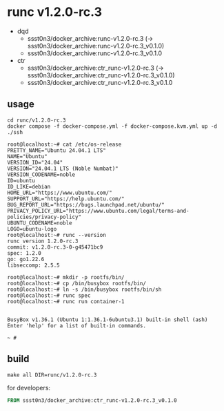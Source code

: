 # runc v1.2.0-rc.3

* dqd
    * ssst0n3/docker_archive:runc-v1.2.0-rc.3 (-> ssst0n3/docker_archive:runc-v1.2.0-rc.3_v0.1.0)
    * ssst0n3/docker_archive:runc-v1.2.0-rc.3_v0.1.0
* ctr
    * ssst0n3/docker_archive:ctr_runc-v1.2.0-rc.3 (-> ssst0n3/docker_archive:ctr_runc-v1.2.0-rc.3_v0.1.0)
    * ssst0n3/docker_archive:ctr_runc-v1.2.0-rc.3_v0.1.0

## usage

```shell
cd runc/v1.2.0-rc.3
docker compose -f docker-compose.yml -f docker-compose.kvm.yml up -d
./ssh
```

```shell
root@localhost:~# cat /etc/os-release 
PRETTY_NAME="Ubuntu 24.04.1 LTS"
NAME="Ubuntu"
VERSION_ID="24.04"
VERSION="24.04.1 LTS (Noble Numbat)"
VERSION_CODENAME=noble
ID=ubuntu
ID_LIKE=debian
HOME_URL="https://www.ubuntu.com/"
SUPPORT_URL="https://help.ubuntu.com/"
BUG_REPORT_URL="https://bugs.launchpad.net/ubuntu/"
PRIVACY_POLICY_URL="https://www.ubuntu.com/legal/terms-and-policies/privacy-policy"
UBUNTU_CODENAME=noble
LOGO=ubuntu-logo
root@localhost:~# runc --version
runc version 1.2.0-rc.3
commit: v1.2.0-rc.3-0-g45471bc9
spec: 1.2.0
go: go1.22.6
libseccomp: 2.5.5
```

```shell
root@localhost:~# mkdir -p rootfs/bin/
root@localhost:~# cp /bin/busybox rootfs/bin/
root@localhost:~# ln -s /bin/busybox rootfs/bin/sh
root@localhost:~# runc spec
root@localhost:~# runc run container-1


BusyBox v1.36.1 (Ubuntu 1:1.36.1-6ubuntu3.1) built-in shell (ash)
Enter 'help' for a list of built-in commands.

~ # 
```

## build

```shell
make all DIR=runc/v1.2.0-rc.3
```

for developers:

```dockerfile
FROM ssst0n3/docker_archive:ctr_runc-v1.2.0-rc.3_v0.1.0
```